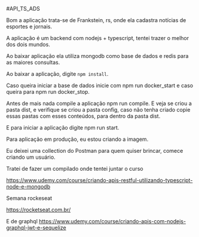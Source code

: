 #API_TS_ADS

Bom a aplicação trata-se de Frankstein, rs, onde ela cadastra notícias de esportes e jornais.

A aplicação é um backend com nodejs + typescript, tentei trazer o melhor dos dois mundos.

Ao baixar aplicação ela utiliza mongodb como base de dados e redis para as maiores consultas.

Ao baixar a aplicação, digite `npm install`.

Caso queira iniciar a base de dados inicie com npm run docker_start e caso queira para npm run docker_stop.

Antes de mais nada compile a aplicação npm run compile. E veja se criou a pasta dist, e verifique se criou a pasta config, caso não tenha criado copie essas pastas com esses conteúdos, para dentro da pasta dist.

E para iniciar a aplicação digite npm run start.

Para aplicação em produção, eu estou criando a imagem.

Eu deixei uma collection do Postman para quem quiser brincar, comece criando um usuário.

Tratei de fazer um compilado onde tentei juntar o curso

https://www.udemy.com/course/criando-apis-restful-utilizando-typescript-node-e-mongodb

Semana rockeseat

https://rocketseat.com.br/

E de graphql
https://www.udemy.com/course/criando-apis-com-nodejs-graphql-jwt-e-sequelize

